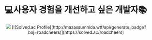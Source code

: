 <div align=center>
  <h1>💻사용자 경험을 개선하고 싶은 개발자📚</h1>
<a href="https://hits.seeyoufarm.com"><img src="https://hits.seeyoufarm.com/api/count/incr/badge.svg?url=https%3A%2F%2Fgithub.com%2Fgeongil&count_bg=%2379C83D&title_bg=%23555555&icon=&icon_color=%23E7E7E7&title=hits&edge_flat=false"/></a>
[![Solved.ac Profile](http://mazassumnida.wtf/api/generate_badge?boj=roadcheers)](https://solved.ac/roadcheers)
</div>

